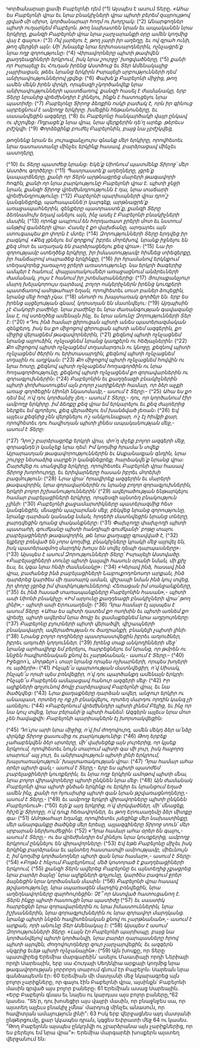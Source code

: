 
Կործանարար քամի Բաբելոնի դեմ
(^1) Այսպես է ասում Տերը.
_«Ահա ես Բաբելոնի վրա եւ նրա բնակիչների վրա
պիտի բերեմ զայրույթով լցված մի սիրտ,
կործանարար հողմ ու խորշակ։_
(^2) _Անարգողներ պիտի ուղարկեմ Բաբելոն.
թող նախատեն նրան եւ ապականեն նրա երկիրը,
քանզի Բաբելոնի վրա նրա չարչարանքի օրը ամեն կողմից վայ է գալու»։_
(^3) _Ով լարելու է, թող լարի իր աղեղը,
եւ ով զրահ ունի, թող վերցնի այն։
Մի՛ խնայեք նրա երիտասարդներին,
ոչնչացրե՛ք նրա ողջ զորությունը։_
(^4) _Վիրավորները պիտի թափվեն քաղդեացիների երկրում,
իսկ նրա շուրջը՝ խոցվածները,_
(^5) _քանի որ Իսրայելը եւ Հուդան
իրենց Աստծուց եւ Տեր Ամենակալից չայրիացան,
թեեւ նրանց երկիրն Իսրայելի սրբությունների դեմ անիրավություններով լցվեց։_
(^6) _Փախե՛ք Բաբելոնի միջից,
թող ամեն մեկն իրեն փրկի,
որպեսզի չկործանվեք նրա անիրավությունների պատճառով,
քանզի հասել է ժամանակը,
երբ Տերը նրանից վրեժխնդիր է լինելու,
ինքն է հատուցելու նրա պատիժը։_
(^7) _Բաբելոնը Տիրոջ ձեռքին ոսկի բաժակ է,
որն իր գինուց արբեցնում է ամբողջ երկիրը.
խմեցին հեթանոսները,
եւ սասանվեցին ազգերը,_
(^8) _եւ Բաբելոնը հանկարծակի վայր ընկավ ու փշրվեց։
Ողբացե՛ք նրա վրա,
նրա վերքերին դե՛ղ արեք.
թերեւս բժշկվի։_
(^9) _Փորձեցինք բուժել Բաբելոնին, բայց նա չբժշկվեց,_


_թողնենք նրան եւ յուրաքանչյուրս գնանք մեր երկիրը,
որովհետեւ նրա դատաստանը մինչեւ երկինք հասավ,
բարձրացավ մինչեւ աստղերը,_

(^10) _եւ Տերը պատժեց նրանց։
Եկե՛ք Սիոնում պատմենք Տիրոջ՝ մեր Աստծու գործերը։_
(^11) _Պատրաստե՛ք աղեղները,
լցրե՛ք կապարճները,
քանի որ Տերն արթնացրեց մարերի թագավորի հոգին,
քանի որ նրա բարկությունը Բաբելոնի վրա է.
պիտի ջնջի նրան,
քանզի Տիրոջ վրեժխնդրությունն է դա,
նրա տաճարի վրեժխնդրությունը։_
(^12) _Բաբելոնի պարիսպների վրա դրո՛շ կանգնեցրեք,
պահապաննե՛ր կարգեք,
արթնացրե՛ք առաջապահներին,
զենքերը պատրաստե՛ք,
քանզի Տերը ձեռնամուխ եղավ անելու այն,
ինչ ասել է Բաբելոնի բնակիչների մասին,_
(^13) _որոնք ապրում են հորդառատ ջրերի մոտ
եւ նստում անթիվ գանձերի վրա։
Հասել է քո վախճանը, արդարեւ այն ստուգապես քո փորն է մտել։_
(^14) _Զորությունների Տերը երդվեց իր բազկով.
«Քեզ լցնելու եմ զորքով՝ իբրեւ մորեխով,
նրանք իջնելու են քեզ մոտ
եւ աղաղակ են բարձրացնելու քեզ վրա»։_
(^15) _Նա իր զորությամբ ստեղծեց երկիրը,
իր իմաստությամբ հիմնեց տիեզերքը,
իր հանճարով տարածեց երկինքը,_
(^16) _իր հրամանով երկնքում տեղավորեց շառաչող ջրերի առատությունը.
նա երկրի ծագերից ամպեր է հանում,
փայլատակումներ առաջացնում անձրեւների ժամանակ,
լույս է հանում իր շտեմարաններից։_
(^17) _Յուրաքանչյուր մարդ խելակորույս դարձավ,
բոլոր ոսկերիչներն իրենց կուռքերի պատճառով ամոթահար եղան,
որովհետեւ սուտ բաներ ձուլեցին,
նրանց մեջ հոգի չկա._
(^18) _սնոտի ու խայտառակ գործեր են.
երբ ես իրենց այցելության գնամ,
կորստյան են մատնվելու։_
(^19) _Այդպիսին չէ Հակոբի բաժինը.
նրա բաժինը եւ նրա ժառանգության գավազանը նա է, ով ստեղծեց ամենայն ինչ,
եւ նրա անունը Զորությունների Տեր է։_
(^20) _«Դու ինձ համար ցիրուցան պիտի անես պատերազմական զենքերդ,
իսկ ես քո միջոցով ցիրուցան պիտի անեմ ազգերին,
քո միջից վերացնեմ թագավորներին,_
(^21) _քեզնով պիտի ոչնչացնեմ նրանց այրուձին,
ոչնչացնեմ նրանց կառքերն ու հեծյալներին։_
(^22) _Քո միջոցով պիտի ոչնչացնեմ տղամարդուն ու կնոջը,
քեզնով պիտի ոչնչացնեմ ծերին ու երիտասարդին,
քեզնով պիտի ոչնչացնեմ տղային ու աղջկան։_
(^23) _Քո միջոցով պիտի ոչնչացնեմ հովվին ու նրա հոտը,
քեզնով պիտի ոչնչացնեմ հողագործին ու նրա հողագործությունը,
քեզնով պիտի ոչնչացնեմ քո զորավարներին ու զորագլուխներին։_
(^24) _Բաբելոնին եւ քաղդեացի բնակիչներին
պիտի փոխհատուցեմ այն բոլոր չարիքների համար,
որ ձեր աչքի առաջ գործեցին Սիոնի նկատմամբ,- ասում է Տերը։-_
(^25) _Ահա ես քո դեմ եմ, ո՛վ դու կործանիչ լեռ,- ասում է Տերը,-
դու, որ կործանում էիր ամբողջ երկիրը.
իմ ձեռքը քեզ վրա եմ երկարելու
եւ քեզ ժայռերից ներքեւ եմ գլորելու,
քեզ վերածելու եմ խանձված լեռան։_
(^26) _Եվ այլեւս քեզնից չեն վերցնելու
ո՛չ անկյունաքար, ո՛չ էլ հիմքի քար,
որովհետեւ դու հավիտյան պիտի լինես ապականության մեջ,- ասում է Տերը։_


(^27) _Դրո՛շ բարձրացրեք երկրի վրա,
փո՛ղ փչեք բոլոր ազգերի մեջ,
զորագնդե՛ր կանչեք նրա դեմ։
Իմ կողմից հրամա՛ն տվեք
Այրարատյան թագավորություններին եւ Ասքանազյան գնդին,
նրա շուրջը նետաձիգ սարքե՛ր կանգնեցրեք,
հարձակվե՛ք նրանց վրա։
Շարժվեց ու տանջվեց երկիրը,
որովհետեւ Բաբելոնի վրա հասավ Տիրոջ խորհուրդը,
եւ երիվարները հասան իբրեւ մորեխի բազմություն։_
(^28) _Նրա վրա՛ հրավիրեք ազգերին եւ մարերի թագավորին,
նրա զորավարներին ու նրանց բոլոր զորագլուխներին,
երկրի բոլոր իշխանություններին՝_
(^29) _ավերածության ենթարկելու համար բաբելացիների երկիրը,
որպեսզի այնտեղ բնակություն չլինի։_
(^30) _Բաբելոնի քաջամարտիկները պատերազմից հետ կանգնեցին,
մնացին պաշարման մեջ,
բեկվեց նրանց զորությունը,
նրանք դարձան կանանց նման, հրդեհի մատնվեցին նրանց տները,
ջարդվեցին դրանց փականքները։_
(^31) _Փախչողը փախչողի պիտի պատահի,
գուժկանը պիտի հանդիպի գուժկանի՝
բոթը տալու բաբելացիների թագավորին,
թե նրա քաղաքը գրավված է,_
(^32) _ելքերը բռնված են չորս կողմից,
բնակիչները կրակի մեջ այրվել են,
իսկ պատերազմող մարդիկ խույս են տվել դեպի դարպասները»։_
(^33) _Այսպես է ասում Զորությունների Տերը՝ Իսրայելի Աստվածը.
«Բաբելացիների տունը պիտի կալսվի հասուն օրանի նման,
մի քիչ եւս, եւ կգա նրա հնձի ժամանակը»։_
(^34) _«Կերավ ինձ, հասավ ինձ վրա,
բաժանեց ինձ բաբելացիների Նաբուքոդոնոսոր արքան,
ինձ դարձրեց կարծես մի դատարկ աման,
վիշապի նման ինձ կուլ տվեց,
իր փորը լցրեց իմ փափկություններով։ Հեռացան իմ տանջանքները,_
(^35) _եւ ինձ հասած տառապանքները Բաբելոնին հասան»,- պիտի ասի Սիոնի բնակիչը։
«Իմ արյունը քաղդեացի բնակիչների վրա՛ թող լինի»,- պիտի ասի Երուսաղեմը։_
(^36) _Դրա համար էլ այսպես է ասում Տերը.
«Ահա ես պիտի դատեմ քո ոսոխին
եւ պիտի առնեմ քո վրեժը,
պիտի ավերեմ նրա ծովը
եւ ցամաքեցնեմ նրա աղբյուրները։_
(^37) _Բաբելոնը բլուրների պիտի վերածվի, վիշապների բնակավայրի,
ավերածության ու ծաղրանքի,
բնակելի չպիտի լինի։_
(^38) _Նրանց բոլոր որդիները պատրաստվեցին իբրեւ առյուծներ,
իբրեւ առյուծի կորյուններ._
(^39) _իրենց տաք անկողինների մեջ՝ նրանց արհավիրք եմ բերելու,
հարբեցնելու եմ նրանց,
որ թմրեն ու ննջեն հավիտենական քնով
եւ չարթնանան,- ասում է Տերը։-_
(^40) _Իջեցրո՛ւ, մորթելո՛ւ տար նրանց որպես ոչխարների,
որպես խոյերի ու այծերի»։_
(^41) _Ինչպե՜ս պարտության մատնվեցիր, ո՛վ Սիսակ,
ինչպե՜ս որսի պես բռնվեցիր, ո՛վ դու պարծանքդ ամենայն երկրի։
Ինչպե՜ս Բաբելոնն ամայացավ հանուր ազգերի մեջ։_
(^42) _Իր ալիքների գոչյունով ծովը բարձրացավ Բաբելոնի վրա,
եւ նա ծածկվեց։_
(^43) _Նրա քաղաքները դարձան ավեր,
անջուր երկիր ու անապատ,
որտեղ ոչ ոք չի բնակվելու,
որտեղ մարդու որդին կանգ չի առնելու։_
(^44) _«Բաբելոնում վրեժխնդիր պիտի լինեմ Բելից,
եւ ինչ որ նա կուլ տվեց,
նրա բերանի՛ց պիտի հանեմ։
Ազգերն այլեւս նրա մոտ չեն հավաքվի։
Բաբելոնի պարիսպներն էլ խորտակվեցին։_


(^45) _Դո՛ւրս արի նրա միջից, ո՛վ իմ ժողովուրդ,
ամեն մեկդ ձեր ա՛նձը փրկեք Տիրոջ ցասումից ու բարկությունից։_
(^46) _Թող երբեք չահաբեկվեն ձեր սրտերը,
մի՛ վախեցեք այն լուրերից, որ կլսեք երկրում,
որովհետեւ նույն տարում պիտի գա մի լուր,
իսկ հաջորդ տարում՝ այլ լուր,
եւ անիրավություն պիտի լինի երկրում,
խայտառակություն՝ խայտառակության վրա։_
(^47) _Դրա համար ահա օրեր պիտի գան,- ասում է Տերը,-
երբ ես պիտի պատժեմ բաբելացիների կուռքերին,
եւ նրա ողջ երկիրն ամոթով պիտի մնա,
նրա բոլոր վիրավորները պիտի ընկնեն նրա մեջ։_
(^48) _Այն ժամանակ Բաբելոնի վրա պիտի ցնծան երկինք ու երկիր
եւ նրանցում եղած ամեն ինչ,
քանի որ հյուսիսից պիտի գան նրան թշվառացնողները,-
ասում է Տերը,-_
(^49) _եւ ամբողջ երկրի վիրավորները պիտի ընկնեն Բաբելոնում»։_
(^50) _Ելե՛ք այդ երկրից, ո՛վ փրկվածներ,
մի՛ մնացեք, հիշե՛ք Տիրոջը, ո՛վ դուք հեռավորներ,
եւ թող Երուսաղեմը ձեր միտքը գա։_
(^51) _Ամոթահար եղանք, որովհետեւ լսեցինք մեր նախատինքը,
մեր անարգանքը ծածկեց մեր երեսը,
այլազգիները Տիրոջ տուն՝ մեր սրբարան ներխուժեցին։_
(^52) _«Դրա համար ահա օրեր են գալու,- ասում է Տերը,-
ու ես վրեժխնդիր եմ լինելու նրա կուռքերից,
ամբողջ երկրում ընկնելու են վիրավորները։_
(^53) _Եվ եթե Բաբելոնը միչեւ իսկ երկինք բարձրանա
եւ այնտեղ հաստատվի ամրությամբ,
միեւնույն է, իմ կողմից կործանողներ պիտի գան նրա համար»,- ասում է Տերը։_
(^54) _«Բոթն է հնչում Բաբելոնում,
մեծ կոտորած է քաղդեացիների երկրում,_
(^55) _քանզի Տերն ավերեց Բաբելոնը
եւ այնտեղից չքացրեց նրա բարձր ձայնը՝
նրա ալիքների գոչյունը,
կարծես բազում ջրեր ձայնեցին նրա կործանման մասին։_
(^56) _Բաբելոնի վրա հասավ թշվառությունը,
նրա սպառազեն մարդիկ բռնվեցին,
նրա աղեղնավորները զարհուրեցին։
Չէ՞ որ Աստված հատուցանող է.
Տերն ինքը պիտի հատուցի նրա պատիժը_
(^57) _եւ սաստիկ հարբեցնի նրա զորավարներին
ու նրա իմաստուններին,
նրա իշխաններին,
նրա զորագլուխներին
ու նրա զորավոր մարդկանց.
նրանք պիտի ննջեն հավիտենական քնով ու չարթնանան»,-
ասում է արքան, որի անունը Տեր Ամենակալ է։_
(^58) _Այսպես է ասում Զորությունների Տերը.
«Լայն էր Բաբելոնի պարիսպը,
բայց նա կործանվելով պիտի կործանվի,
նրա բարձր դարպասները հրով պիտի այրվեն,
ժողովուրդները զուր չարչարվեցին,
եւ ազգերն սկզբից եւեթ պիտի ոչնչանային»։_
(^59) Այն խոսքը, որ Տերը պատվիրեց Երեմիա մարգարեին՝ ասելու Մաասիայի որդի Ներիայի որդի Սարեային, երբ սա
Հուդայի Սեդեկիա արքայի կողմից նրա թագավորության չորրորդ տարում գնում էր Բաբելոն։ Սարեան նրա
գանձապետն էր։ 60 Երեմիան մի մատյանի մեջ նկարագրեց այն բոլոր չարիքները, որ գալու էին Բաբելոնի վրա, այսինքն՝
Բաբելոնի մասին գրված այս բոլոր բաները։ 61 Երեմիան ասաց Սարեային. «Երբ Բաբելոն գնաս եւ նայես ու կարդաս այս
բոլոր բաները,^62 կասես. “Տե՛ր, դու խոսեցիր այս վայրի մասին, որ բնաջնջես սա, որ այստեղ այլեւս բնակիչ չմնա՝ մարդուց
մինչեւ անասուն, որ հավիտյան ամայություն լինի”։ 63 Իսկ երբ վերջացնես այդ մատյանի ընթերցումը, քար կկապես
դրան, կգցես Եփրատի մեջ 64 ու կասես. “Թող Բաբելոնն այսպես ընկղմվի ու չբարձրանա այն չարիքներից, որ ես բերելու
եմ նրա վրա”»։ Երեմիա մարգարեի խոսքերն այստեղ վերջանում են։

